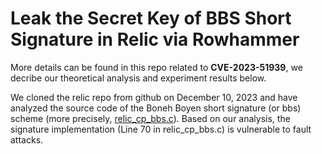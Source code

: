 # Leak the Secret Key of BBS Short Signature in Relic via Rowhammer
More details can be found in this repo related to **CVE-2023-51939**, we decribe our theoretical analysis and experiment results below.

We cloned the relic repo from github on December 10, 2023 and have analyzed the source code of the Boneh Boyen short signature (or bbs) scheme (more precisely, [relic_cp_bbs.c](https://github.com/relic-toolkit/relic/blob/main/src/cp/relic_cp_bbs.c)). Based on our analysis, the signature implementation (Line 70 in relic_cp_bbs.c) is vulnerable to fault attacks.
